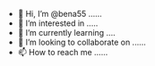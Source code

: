 - 👋 Hi, I’m @bena55 ......
- 👀 I’m interested in .....
- 🌱 I’m currently learning ....
- 💞️ I’m looking to collaborate on ......
- 📫 How to reach me ......

<!---
bena55/bena55 is a ✨ special ✨ repository because its `README.md` (this file) appears on your GitHub profile.
You can click the Preview link to take a look at your changes.
--->
